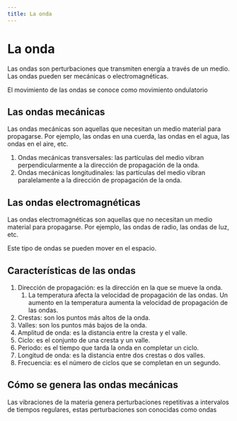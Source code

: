 ```yaml
---
title: La onda
---
```


# La onda

Las ondas son perturbaciones que transmiten energía a través de un medio. Las ondas pueden ser mecánicas o electromagnéticas.

El movimiento de las ondas se conoce como movimiento ondulatorio

## Las ondas mecánicas

Las ondas mecánicas son aquellas que necesitan un medio material para propagarse. Por ejemplo, las ondas en una cuerda, las ondas en el agua, las ondas en el aire, etc.

1. Ondas mecánicas transversales: las partículas del medio vibran perpendicularmente a la dirección de propagación de la onda.
2. Ondas mecánicas longitudinales: las partículas del medio vibran paralelamente a la dirección de propagación de la onda.

## Las ondas electromagnéticas

Las ondas electromagnéticas son aquellas que no necesitan un medio material para propagarse. Por ejemplo, las ondas de radio, las ondas de luz, etc.

Este tipo de ondas se pueden mover en el espacio.

## Características de las ondas

1. Dirección de propagación: es la dirección en la que se mueve la onda.
   1. La temperatura afecta la velocidad de propagación de las ondas. Un aumento en la temperatura aumenta la velocidad de propagación de las ondas.
2. Crestas: son los puntos más altos de la onda.
3. Valles: son los puntos más bajos de la onda.
4. Amplitud de onda: es la distancia entre la cresta y el valle.
5. Ciclo: es el conjunto de una cresta y un valle.
6. Periodo: es el tiempo que tarda la onda en completar un ciclo.
7. Longitud de onda: es la distancia entre dos crestas o dos valles.
8. Frecuencia: es el número de ciclos que se completan en un segundo.

## Cómo se genera las ondas mecánicas

Las vibraciones de la materia genera perturbaciones repetitivas a intervalos de tiempos regulares, estas perturbaciones son conocidas como ondas
